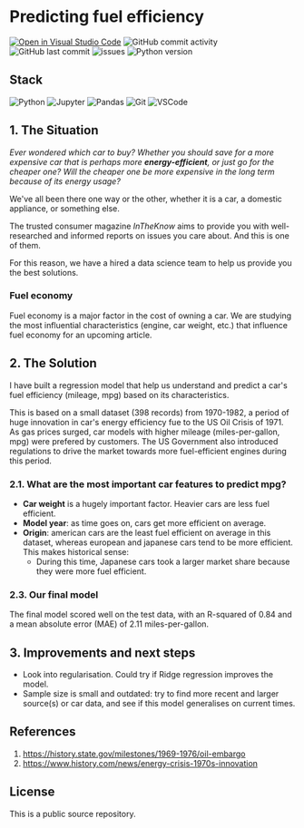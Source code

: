 # Predicting fuel efficiency 
[![Open in Visual Studio Code](https://img.shields.io/badge/Open%20in-Visual_Studio_Code-5C2D91?style=flat&logo=visual%20studio&logoColor=white)](https://open.vscode.dev/selvatica-36/predicting-fuel-economy) ![GitHub commit activity](https://img.shields.io/github/commit-activity/y/selvatica-36/predicting-fuel-economy)  ![GitHub last commit](https://img.shields.io/github/last-commit/selvatica-36/predicting-fuel-economy)  ![issues](https://img.shields.io/github/issues/selvatica-36/predicting-fuel-economy.svg) ![Python version](https://img.shields.io/badge/Python%20version-3.12.3-FF9900?style=flat&logo=python&logoColor=white)

## Stack
![Python](https://img.shields.io/badge/Python-3776AB?style=for-the-badge&logo=python&logoColor=white) ![Jupyter](https://img.shields.io/badge/Jupyter-298D46?style=for-the-badge&logo=jupyter&logoColor=white) ![Pandas](https://img.shields.io/badge/pandas-5C2D91?style=for-the-badge) ![Git](https://img.shields.io/badge/Git-B1361E?style=for-the-badge&logo=git&logoColor=white) ![VSCode](https://img.shields.io/badge/VSCode-2962FF?style=for-the-badge&logo=visual%20studio&logoColor=white)

## 1. The Situation

*Ever wondered which car to buy?*
*Whether you should save for a more expensive car that is perhaps more **energy-efficient**, or just go for the cheaper one?*
*Will the cheaper one be more expensive in the long term because of its energy usage?*

We've all been there one way or the other, whether it is a car, a domestic appliance, or something else.

The trusted consumer magazine *InTheKnow* aims to provide you with well-researched and informed reports on issues you care about. And this is one of them.

For this reason, we have a hired a data science team to help us provide you the best solutions.

### Fuel economy

Fuel economy is a major factor in the cost of owning a car. We are studying the most influential characteristics (engine, car weight, etc.) that influence fuel economy for an upcoming article.

## 2. The Solution

I have built a regression model that help us understand and predict a car's fuel efficiency (mileage, mpg) based on its characteristics. 

This is based on a small dataset (398 records) from 1970-1982, a period of huge innovation in car's energy efficiency fue to the US Oil Crisis of 1971. As gas prices surged, car models with higher mileage (miles-per-gallon, mpg) were prefered by customers. The US Government also introduced regulations to drive the market towards more fuel-efficient engines during this period.

### 2.1. What are the most important car features to predict mpg?

- **Car weight** is a hugely important factor. Heavier cars are less fuel efficient.
- **Model year**: as time goes on, cars get more efficient on average. 
- **Origin**: american cars are the least fuel efficient on average in this dataset, whereas european and japanese cars tend to be more efficient. This makes historical sense:
  - During this time, Japanese cars took a larger market share because they were more fuel efficient.

### 2.3. Our final model 

The final model scored well on the test data, with an R-squared of 0.84 and a mean absolute error (MAE) of 2.11 miles-per-gallon.

## 3. Improvements and next steps
- Look into regularisation. Could try if Ridge regression improves the model.
- Sample size is small and outdated: try to find more recent and larger source(s) or car data, and see if this model generalises on current times.

## References
1. https://history.state.gov/milestones/1969-1976/oil-embargo
2. https://www.history.com/news/energy-crisis-1970s-innovation

## License
This is a public source repository.
